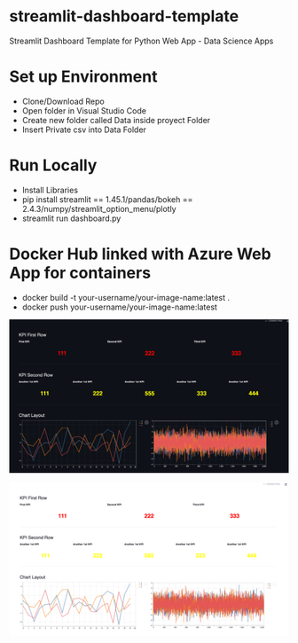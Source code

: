# streamlit-dashboard-template
Streamlit Dashboard Template for Python Web App - Data Science Apps

# Set up Environment
* Clone/Download Repo
* Open folder in Visual Studio Code
* Create new folder called Data inside proyect Folder
* Insert Private csv into Data Folder

# Run Locally
* Install Libraries
* pip install streamlit == 1.45.1/pandas/bokeh == 2.4.3/numpy/streamlit_option_menu/plotly
* streamlit run dashboard.py

# Docker Hub linked with Azure Web App for containers
* docker build -t your-username/your-image-name:latest .
* docker push your-username/your-image-name:latest



![](stdashdark.png)

![](stdashlight.png)
